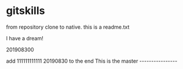 # gitskills
from repository clone to native.
this is a readme.txt


I have a dream!

201908300


add 111111111111
20190830
to the end 
This is the master ----------------
